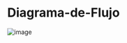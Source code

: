 # Diagrama-de-Flujo
![image](https://github.com/CodyMaster8/Diagrama-de-Flujo/assets/148461269/63eb1a45-f089-4312-9e37-e1a69a007ea4)
